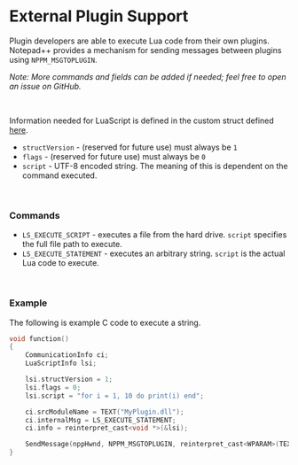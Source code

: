 # External Plugin Support
Plugin developers are able to execute Lua code from their own plugins. Notepad++ provides a mechanism for sending messages between plugins using `NPPM_MSGTOPLUGIN`.

*Note: More commands and fields can be added if needed; feel free to open an issue on GitHub.*

<br/>

Information needed for LuaScript is defined in the custom struct defined [here](https://github.com/dail8859/LuaScript/blob/master/src/NppLuaScript.h).

- `structVersion` - (reserved for future use) must always be `1`
- `flags` - (reserved for future use) must always be `0`
- `script` - UTF-8 encoded string. The meaning of this is dependent on the command executed.

<br/>

### Commands

- `LS_EXECUTE_SCRIPT` - executes a file from the hard drive. `script` specifies the full file path to execute.
- `LS_EXECUTE_STATEMENT` - executes an arbitrary string. `script` is the actual Lua code to execute.

<br/>

### Example 
The following is example C code to execute a string.

```c
void function()
{
    CommunicationInfo ci;
    LuaScriptInfo lsi;

    lsi.structVersion = 1;
    lsi.flags = 0;
    lsi.script = "for i = 1, 10 do print(i) end";

    ci.srcModuleName = TEXT("MyPlugin.dll");
    ci.internalMsg = LS_EXECUTE_STATEMENT;
    ci.info = reinterpret_cast<void *>(&lsi);

    SendMessage(nppHwnd, NPPM_MSGTOPLUGIN, reinterpret_cast<WPARAM>(TEXT("LuaScript.dll")), reinterpret_cast<LPARAM>(&ci));
}
```
